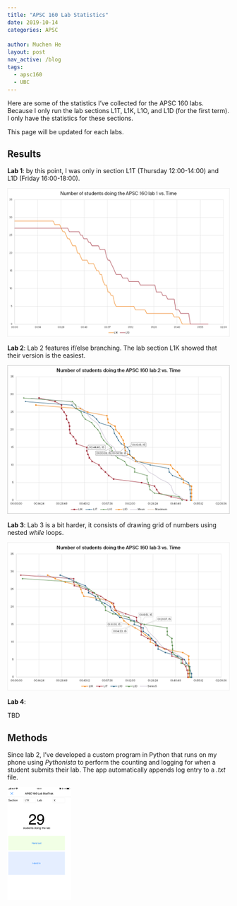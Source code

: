 ```yaml
---
title: "APSC 160 Lab Statistics"
date: 2019-10-14
categories: APSC

author: Muchen He
layout: post
nav_active: /blog
tags:
  - apsc160
  - UBC
---
```


Here are some of the statistics I’ve collected for the APSC 160 labs. Because I only run the lab sections L1T, L1K, L1O, and L1D (for the first term). I only have the statistics for these sections.

This page will be updated for each labs.

<!-- excerpt -->

## Results

**Lab 1**: by this point, I was only in section L1T (Thursday 12:00-14:00) and L1D (Friday 16:00-18:00).

![1570840412209](/assets/blog/apsc160/1570840412209.png)

**Lab 2**: Lab 2 features if/else branching. The lab section L1K showed that their version is the easiest.

![1570840448406](/assets/blog/apsc160/1570840448406.png)

**Lab 3**: Lab 3 is a bit harder, it consists of drawing grid of numbers using nested *while* loops.

![1570840588898](/assets/blog/apsc160/1570840588898.png)

**Lab 4**:

TBD



## Methods

Since lab 2, I’ve developed a custom program in Python that runs on my phone using *Pythonista* to perform the counting and logging for when a student submits their lab. The app automatically appends log entry to a *.txt* file.

<img src="/assets/blog/apsc160/1570813361974.png" alt="1570813361974" style="zoom:25%;" />



